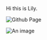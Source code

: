 Hi this is Lily.

![Github Page](https://github.com/Lily1689)

![An image](https://img.shoplineapp.com/media/image_clips/6212472206aa190014fbbf4a/original.png?1645365025)  
